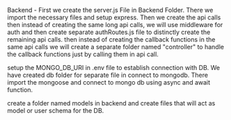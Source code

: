 Backend - 
First we create the server.js File in Backend Folder. There we import the necessary files and setup express.
Then we create the api calls then instead of creating the same long api calls, we will use middleware for auth and then create separate authRoutes.js file to distinctly create the remaining api calls.
then instead of creating the callback functions in the same api calls we will create a separate folder named "controller" to handle the callback functions just by calling them in api call.

setup the MONGO_DB_URI in .env file to establish connection with DB.
We have created db folder for separate file in connect to mongodb. There import
the mongoose and connect to mongo db using async and await function.

create a folder named models in backend and create files that will act as model
 or user schema for the DB.